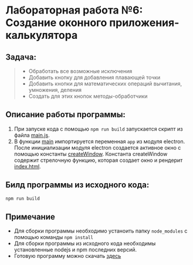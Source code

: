 # Лабораторная работа №6: Создание оконного приложения-калькулятора


## Задача:
> + Обработать все возможные исключения
> + Добавить кнопку для добавления плавающей точки
> + Добавить кнопки для математических операций вычитания,
    умножения, деления
> + Создать для этих кнопок методы-обработчики

## Описание работы программы:
1. При запуске кода с помощью `npm run build` запускается скрипт из файла [main.js](main.js).
2. В функции [main](main.js) импортируется переменная `app` из модуля electron. После инициализации модуля electron создается активное окно с помощью константы [createWindow](main.js). Константа createWindow содержит стрелочную функцию, которая создает окно и рендерит [index.html](index.html).



## Билд программы из исходного кода:
```bash
npm run build
```

## Примечание
+ Для сборки программы необходимо устаноить папку `node_modules` с помощью команды `npm install`
+ Для сборки программы из исходного кода необходимы установленные nodejs и npm последних версий.
+ Готовую программу можно скачать [здесь](https://drive.google.com/drive/u/0/folders/1RsZ0G5wgiwSxQctujt23oL3xkUoCgPSU)